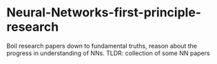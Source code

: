 # Neural-Networks-first-principle-research
Boil research papers down to fundamental truths, reason about the progress in understanding of NNs. TLDR: collection of some NN papers
